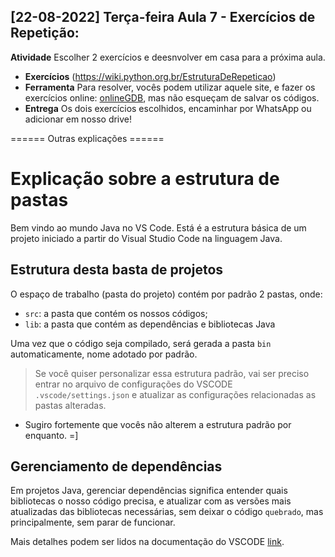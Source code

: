 ## [22-08-2022] Terça-feira Aula 7 - Exercícios de Repetição: 

**Atividade** Escolher 2 exercícios e deesnvolver em casa para a próxima aula. 

- **Exercícios** (https://wiki.python.org.br/EstruturaDeRepeticao)
- **Ferramenta** Para resolver, vocês podem utilizar aquele site, e fazer os exercícios online: [onlineGDB](https://www.onlinegdb.com/), mas não esqueçam de salvar os códigos. 
- **Entrega** Os dois exercícios escolhidos, encaminhar por WhatsApp ou adicionar em nosso drive! 



====== Outras explicações ======

# Explicação sobre a estrutura de pastas

Bem vindo ao mundo Java no VS Code. Está é a estrutura básica de um projeto iniciado a partir do Visual Studio Code na linguagem Java. 

## Estrutura desta basta de projetos


O espaço de trabalho (pasta do projeto) contém por padrão 2 pastas, onde: 

- `src`: a pasta que contém os nossos códigos;
- `lib`: a pasta que contém as dependências e bibliotecas Java

Uma vez que o código seja compilado, será gerada a pasta `bin` automaticamente, nome adotado por padrão.

> Se você quiser personalizar essa estrutura padrão, vai ser preciso entrar no arquivo de configurações do VSCODE `.vscode/settings.json` e atualizar as configurações relacionadas as pastas alteradas.
* Sugiro fortemente que vocês não alterem a estrutura padrão por enquanto. =]

## Gerenciamento de dependências

Em projetos Java, gerenciar dependências significa entender quais bibliotecas o nosso código precisa, e atualizar com as versões mais atualizadas das bibliotecas necessárias, sem deixar o código `quebrado`, mas principalmente, sem parar de funcionar. 

Mais detalhes podem ser lidos na documentação do VSCODE [link](https://github.com/microsoft/vscode-java-dependency#manage-dependencies).



